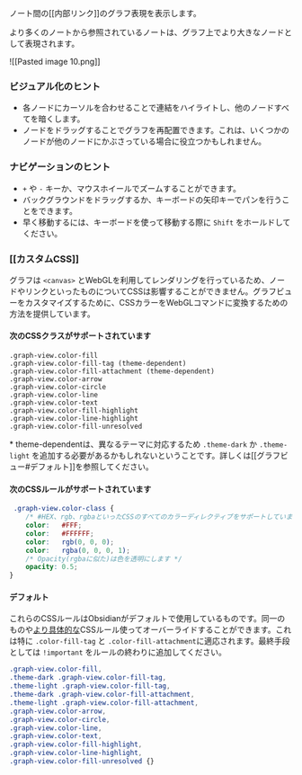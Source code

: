 ノート間の[[内部リンク]]のグラフ表現を表示します。

より多くのノートから参照されているノートは、グラフ上でより大きなノードとして表現されます。

![[Pasted image 10.png]]

### ビジュアル化のヒント

- 各ノードにカーソルを合わせることで連結をハイライトし、他のノードすべてを暗くします。
- ノードをドラッグすることでグラフを再配置できます。これは、いくつかのノードが他のノードにかぶさっている場合に役立つかもしれません。

### ナビゲーションのヒント

- `+` や `-` キーか、マウスホイールでズームすることができます。
- バックグラウンドをドラッグするか、キーボードの矢印キーでパンを行うことをできます。
- 早く移動するには、キーボードを使って移動する際に `Shift` をホールドしてください。

### [[カスタムCSS]]

グラフは `<canvas>` とWebGLを利用してレンダリングを行っているため、ノードやリンクといったものについてCSSは影響することができません。グラフビューをカスタマイズするために、CSSカラーをWebGLコマンドに変換するための方法を提供しています。

#### 次のCSSクラスがサポートされています

```
.graph-view.color-fill
.graph-view.color-fill-tag (theme-dependent)
.graph-view.color-fill-attachment (theme-dependent)
.graph-view.color-arrow
.graph-view.color-circle
.graph-view.color-line
.graph-view.color-text
.graph-view.color-fill-highlight
.graph-view.color-line-highlight
.graph-view.color-fill-unresolved
```

\* theme-dependentは、異なるテーマに対応するため `.theme-dark` か `.theme-light` を追加する必要があるかもしれないということです。詳しくは[[グラフビュー#デフォルト]]を参照してください。

#### 次のCSSルールがサポートされています

```css
 .graph-view.color-class {
	/* #HEX、rgb、rgbaといったCSSのすべてのカラーディレクティブをサポートしています */
	color:   #FFF;
	color:   #FFFFFF;
	color:   rgb(0, 0, 0);
	color:   rgba(0, 0, 0, 1);
	/* Opacity(rgbaに似た)は色を透明にします */
	opacity: 0.5;
}
```

#### デフォルト

これらのCSSルールはObsidianがデフォルトで使用しているものです。同一のものや[より具体的な](https://developer.mozilla.org/en-US/docs/Web/CSS/Specificity)CSSルール使ってオーバーライドすることができます。これは特に `.color-fill-tag` と `.color-fill-attachment`に適応されます。最終手段としては `!important` をルールの終わりに追加してください。

```css
.graph-view.color-fill,
.theme-dark .graph-view.color-fill-tag,
.theme-light .graph-view.color-fill-tag,
.theme-dark .graph-view.color-fill-attachment,
.theme-light .graph-view.color-fill-attachment,
.graph-view.color-arrow,
.graph-view.color-circle,
.graph-view.color-line,
.graph-view.color-text,
.graph-view.color-fill-highlight,
.graph-view.color-line-highlight,
.graph-view.color-fill-unresolved {}
```